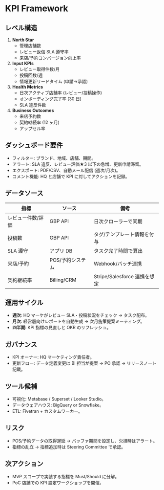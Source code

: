 # KPI Framework

## レベル構造
1. **North Star**
   - 管理店舗数
   - レビュー返信 SLA 遵守率
   - 来店/予約コンバージョン向上率
2. **Input KPIs**
   - レビュー取得件数/月
   - 投稿回数/週
   - 情報更新リードタイム (申請→承認)
3. **Health Metrics**
   - 日次アクティブ店舗率 (レビュー/投稿操作)
   - オンボーディング完了率 (30 日)
   - SLA 違反件数
4. **Business Outcomes**
   - 来店予約数
   - 契約継続率 (12 ヶ月)
   - アップセル率

## ダッシュボード要件
- フィルター: ブランド、地域、店舗、期間。
- アラート: SLA 違反、レビュー評価★3 以下の急増、更新申請滞留。
- エクスポート: PDF/CSV、自動メール配信 (週次/月次)。
- コメント機能: HQ と店舗で KPI に対してアクションを記録。

## データソース
| 指標 | ソース | 備考 |
| --- | --- | --- |
| レビュー件数/評価 | GBP API | 日次クローラーで同期 |
| 投稿数 | GBP API | タグ/テンプレート情報を付与 |
| SLA 遵守 | アプリ DB | タスク完了時間で算出 |
| 来店/予約 | POS/予約システム | Webhook/バッチ連携 |
| 契約継続率 | Billing/CRM | Stripe/Salesforce 連携を想定 |

## 運用サイクル
- **週次**: HQ マーケがレビュー SLA・投稿状況をチェック → タスク配布。
- **月次**: 経営層向けレポートを自動生成 → 次月施策提案ミーティング。
- **四半期**: KPI 指標の見直しと OKR のリフレッシュ。

## ガバナンス
- KPI オーナー: HQ マーケティング責任者。
- 更新フロー: データ定義変更は BI 担当が提案 → PO 承認 → リリースノート記載。

## ツール候補
- 可視化: Metabase / Superset / Looker Studio。
- データウェアハウス: BigQuery or Snowflake。
- ETL: Fivetran + カスタムワーカー。

## リスク
- POS/予約データの取得遅延 → バッファ期間を設定し、欠損時はアラート。
- 指標の乱立 → 指標追加時は Steering Committee で承認。

## 次アクション
- MVP スコープで実装する指標を Must/Should に分解。
- PoC 店舗での KPI 設定ワークショップを開催。
